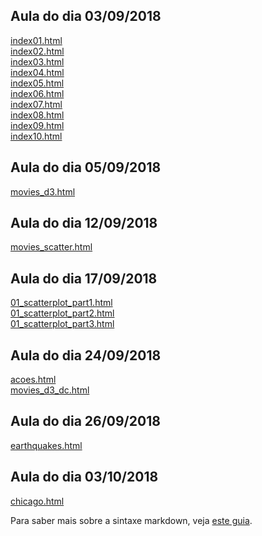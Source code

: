 ## Aula do dia 03/09/2018

[index01.html](basic/index01.html)<br>
[index02.html](basic/index02.html)<br>
[index03.html](basic/index03.html)<br>
[index04.html](basic/index04.html)<br>
[index05.html](basic/index05.html)<br>
[index06.html](basic/index06.html)<br>
[index07.html](basic/index07.html)<br>
[index08.html](basic/index08.html)<br>
[index09.html](basic/index09.html)<br>
[index10.html](basic/index10.html)<br>

## Aula do dia 05/09/2018
[movies_d3.html](d3_intro/movies_d3.html)<br>

## Aula do dia 12/09/2018
[movies_scatter.html](d3_scale/movies_scatter.html)<br>

## Aula do dia 17/09/2018
[01_scatterplot_part1.html](d3_update/01_scatterplot_part1.html)<br>
[01_scatterplot_part2.html](d3_update/01_scatterplot_part2.html)<br>
[01_scatterplot_part3.html](d3_update/01_scatterplot_part3.html)<br>

## Aula do dia 24/09/2018
[acoes.html](d3_crossfilter/acoes.html)<br>
[movies_d3_dc.html](d3_crossfilter/movies_d3_dc.html)<br>

## Aula do dia 26/09/2018
[earthquakes.html](d3_crossfilter_2/earthquakes.html)<br>

## Aula do dia 03/10/2018
[chicago.html](d3_crossfilter_2/chicago.html)<br>

Para saber mais sobre a sintaxe markdown, veja [este guia](https://guides.github.com/features/mastering-markdown/).

